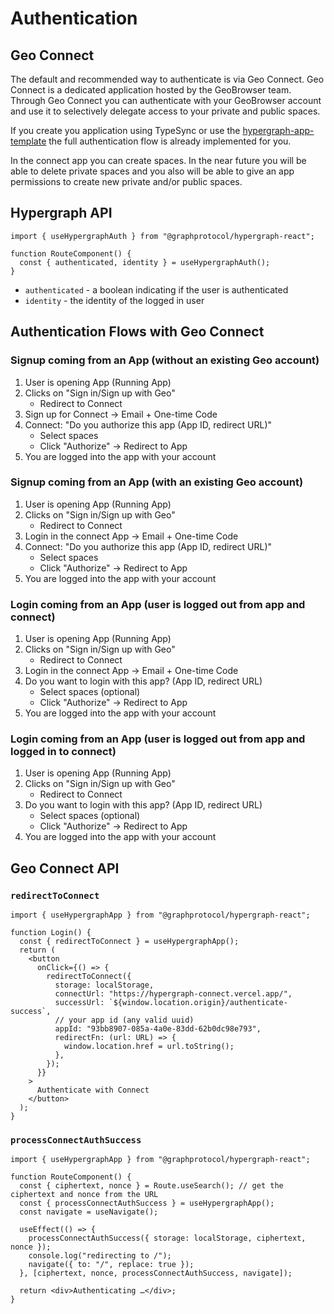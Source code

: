 # Authentication

## Geo Connect

The default and recommended way to authenticate is via Geo Connect. Geo Connect is a dedicated application hosted by the GeoBrowser team. Through Geo Connect you can authenticate with your GeoBrowser account and use it to selectively delegate access to your private and public spaces.

If you create you application using TypeSync or use the [hypergraph-app-template](https://github.com/geobrowser/hypergraph-app-template) the full authentication flow is already implemented for you.

In the connect app you can create spaces. In the near future you will be able to delete private spaces and you also will be able to give an app permissions to create new private and/or public spaces.

## Hypergraph API

```tsx
import { useHypergraphAuth } from "@graphprotocol/hypergraph-react";

function RouteComponent() {
  const { authenticated, identity } = useHypergraphAuth();
}
```

- `authenticated` - a boolean indicating if the user is authenticated
- `identity` - the identity of the logged in user

## Authentication Flows with Geo Connect

### Signup coming from an App (without an existing Geo account)

1. User is opening App (Running App)
2. Clicks on "Sign in/Sign up with Geo"
   - Redirect to Connect
3. Sign up for Connect -> Email + One-time Code
4. Connect: "Do you authorize this app (App ID, redirect URL)"
   - Select spaces
   - Click "Authorize" -> Redirect to App
5. You are logged into the app with your account

### Signup coming from an App (with an existing Geo account)

1. User is opening App (Running App)
2. Clicks on "Sign in/Sign up with Geo"
   - Redirect to Connect
3. Login in the connect App -> Email + One-time Code
4. Connect: "Do you authorize this app (App ID, redirect URL)"
   - Select spaces
   - Click "Authorize" -> Redirect to App
5. You are logged into the app with your account

### Login coming from an App (user is logged out from app and connect)

1. User is opening App (Running App)
2. Clicks on "Sign in/Sign up with Geo"
   - Redirect to Connect
3. Login in the connect App -> Email + One-time Code
4. Do you want to login with this app? (App ID, redirect URL)
   - Select spaces (optional)
   - Click "Authorize" -> Redirect to App
5. You are logged into the app with your account

### Login coming from an App (user is logged out from app and logged in to connect)

1. User is opening App (Running App)
2. Clicks on "Sign in/Sign up with Geo"
   - Redirect to Connect
3. Do you want to login with this app? (App ID, redirect URL)
   - Select spaces (optional)
   - Click "Authorize" -> Redirect to App
4. You are logged into the app with your account

## Geo Connect API

### `redirectToConnect`

```tsx
import { useHypergraphApp } from "@graphprotocol/hypergraph-react";

function Login() {
  const { redirectToConnect } = useHypergraphApp();
  return (
    <button
      onClick={() => {
        redirectToConnect({
          storage: localStorage,
          connectUrl: "https://hypergraph-connect.vercel.app/",
          successUrl: `${window.location.origin}/authenticate-success`,
          // your app id (any valid uuid)
          appId: "93bb8907-085a-4a0e-83dd-62b0dc98e793",
          redirectFn: (url: URL) => {
            window.location.href = url.toString();
          },
        });
      }}
    >
      Authenticate with Connect
    </button>
  );
}
```

### `processConnectAuthSuccess`

```tsx
import { useHypergraphApp } from "@graphprotocol/hypergraph-react";

function RouteComponent() {
  const { ciphertext, nonce } = Route.useSearch(); // get the ciphertext and nonce from the URL
  const { processConnectAuthSuccess } = useHypergraphApp();
  const navigate = useNavigate();

  useEffect(() => {
    processConnectAuthSuccess({ storage: localStorage, ciphertext, nonce });
    console.log("redirecting to /");
    navigate({ to: "/", replace: true });
  }, [ciphertext, nonce, processConnectAuthSuccess, navigate]);

  return <div>Authenticating …</div>;
}
```
